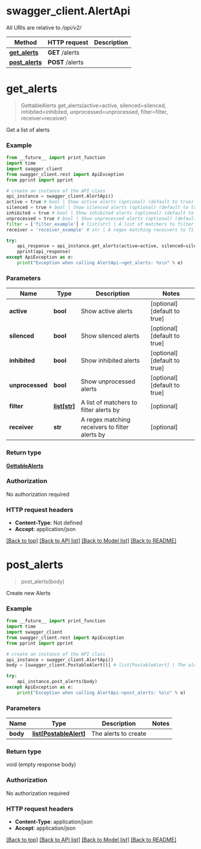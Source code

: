 # swagger_client.AlertApi

All URIs are relative to */api/v2/*

Method | HTTP request | Description
------------- | ------------- | -------------
[**get_alerts**](AlertApi.md#get_alerts) | **GET** /alerts | 
[**post_alerts**](AlertApi.md#post_alerts) | **POST** /alerts | 

# **get_alerts**
> GettableAlerts get_alerts(active=active, silenced=silenced, inhibited=inhibited, unprocessed=unprocessed, filter=filter, receiver=receiver)



Get a list of alerts

### Example
```python
from __future__ import print_function
import time
import swagger_client
from swagger_client.rest import ApiException
from pprint import pprint

# create an instance of the API class
api_instance = swagger_client.AlertApi()
active = true # bool | Show active alerts (optional) (default to true)
silenced = true # bool | Show silenced alerts (optional) (default to true)
inhibited = true # bool | Show inhibited alerts (optional) (default to true)
unprocessed = true # bool | Show unprocessed alerts (optional) (default to true)
filter = ['filter_example'] # list[str] | A list of matchers to filter alerts by (optional)
receiver = 'receiver_example' # str | A regex matching receivers to filter alerts by (optional)

try:
    api_response = api_instance.get_alerts(active=active, silenced=silenced, inhibited=inhibited, unprocessed=unprocessed, filter=filter, receiver=receiver)
    pprint(api_response)
except ApiException as e:
    print("Exception when calling AlertApi->get_alerts: %s\n" % e)
```

### Parameters

Name | Type | Description  | Notes
------------- | ------------- | ------------- | -------------
 **active** | **bool**| Show active alerts | [optional] [default to true]
 **silenced** | **bool**| Show silenced alerts | [optional] [default to true]
 **inhibited** | **bool**| Show inhibited alerts | [optional] [default to true]
 **unprocessed** | **bool**| Show unprocessed alerts | [optional] [default to true]
 **filter** | [**list[str]**](str.md)| A list of matchers to filter alerts by | [optional] 
 **receiver** | **str**| A regex matching receivers to filter alerts by | [optional] 

### Return type

[**GettableAlerts**](GettableAlerts.md)

### Authorization

No authorization required

### HTTP request headers

 - **Content-Type**: Not defined
 - **Accept**: application/json

[[Back to top]](#) [[Back to API list]](../README.md#documentation-for-api-endpoints) [[Back to Model list]](../README.md#documentation-for-models) [[Back to README]](../README.md)

# **post_alerts**
> post_alerts(body)



Create new Alerts

### Example
```python
from __future__ import print_function
import time
import swagger_client
from swagger_client.rest import ApiException
from pprint import pprint

# create an instance of the API class
api_instance = swagger_client.AlertApi()
body = [swagger_client.PostableAlert()] # list[PostableAlert] | The alerts to create

try:
    api_instance.post_alerts(body)
except ApiException as e:
    print("Exception when calling AlertApi->post_alerts: %s\n" % e)
```

### Parameters

Name | Type | Description  | Notes
------------- | ------------- | ------------- | -------------
 **body** | [**list[PostableAlert]**](PostableAlert.md)| The alerts to create | 

### Return type

void (empty response body)

### Authorization

No authorization required

### HTTP request headers

 - **Content-Type**: application/json
 - **Accept**: application/json

[[Back to top]](#) [[Back to API list]](../README.md#documentation-for-api-endpoints) [[Back to Model list]](../README.md#documentation-for-models) [[Back to README]](../README.md)

